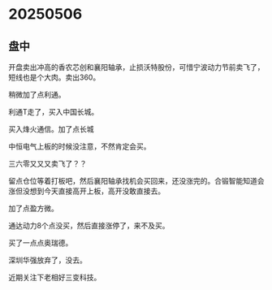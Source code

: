 # 20250506

## 盘中

开盘卖出冲高的香农芯创和襄阳轴承，止损沃特股份，可惜宁波动力节前卖飞了，短线也是个大肉。卖出360。

稍微加了点利通。

利通T走了，买入中国长城。

买入烽火通信。加了点长城

中恒电气上板的时候没注意，不然肯定会买。

三六零又又又卖飞了？？

留点仓位等着打板吧，然后襄阳轴承找机会买回来，还没涨完的。合锻智能知道会涨但没想到今天直接高开上板，高开没敢直接去。

加了点盈方微。

通达动力8个点没买，然后直接涨停了，来不及买。

买了一点点奥瑞德。

深圳华强放弃了，没去。

近期关注下老相好三变科技。
